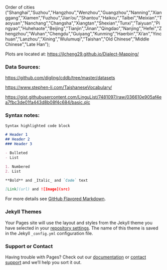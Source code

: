 Order of cities
("Shanghai","Suzhou","Hangzhou","Wenzhou","Guangzhou","Nanning","Xianggang","Xiamen","Fuzhou","Jian’ou","Shantou","Haikou","Taibei","Meixian","Taoyuan","Nanchang","Changsha","Xiangtan","Shexian","Tunxi","Taiyuan","Pingyao","Huhehaote","Beijing","Tianjin","Jinan","Qingdao","Nanjing","Hefei","Zhengzhou","Wuhan","Chengdu","Guiyang","Kunming","Haerbin","Xi’an","Yinchuan","Lanzhou","Xining","Wulumuqi","Taishan","Old Chinese","Middle Chinese","Late Han");
 
 
 Plots are located at:
 https://jlcheng29.github.io/Dialect-Mapping/


### Data Sources:
https://github.com/digling/cddb/tree/master/datasets

https://www.stephen-li.com/TaishaneseVocabulary/

https://gist.githubusercontent.com/LinguList/7481097/raw/036610e905af4ea7fbc3de01fa443d8b08f4c684/basic.qlc


### Syntax notes:
```markdown
Syntax highlighted code block

# Header 1
## Header 2
### Header 3

- Bulleted
- List

1. Numbered
2. List

**Bold** and _Italic_ and `Code` text

[Link](url) and ![Image](src)
```

For more details see [GitHub Flavored Markdown](https://guides.github.com/features/mastering-markdown/).

### Jekyll Themes

Your Pages site will use the layout and styles from the Jekyll theme you have selected in your [repository settings](https://github.com/jlcheng29/Dialect-Mapping/settings). The name of this theme is saved in the Jekyll `_config.yml` configuration file.

### Support or Contact

Having trouble with Pages? Check out our [documentation](https://help.github.com/categories/github-pages-basics/) or [contact support](https://github.com/contact) and we’ll help you sort it out.
